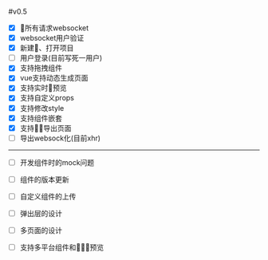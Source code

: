 #v0.5
- [x] 所有请求websocket
- [x] websocket用户验证
- [X] 新建、打开项目
- [ ] 用户登录(目前写死一用户)
- [X] 支持拖拽组件
- [x] vue支持动态生成页面
- [X] 支持实时预览
- [X] 支持自定义props
- [X] 支持修改style
- [X] 支持组件嵌套
- [X] 支持导出页面
- [ ] 导出websock化(目前xhr)

---
- [ ] 开发组件时的mock问题
- [ ] 组件的版本更新
- [ ] 自定义组件的上传
- [ ] 弹出层的设计
- [ ] 多页面的设计 
- [ ] 支持多平台组件和预览

